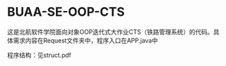 # BUAA-SE-OOP-CTS
这是北航软件学院面向对象OOP迭代式大作业CTS（铁路管理系统）的代码。具体需求内容在Request文件夹中，程序入口在APP.java中

程序结构：见struct.pdf


